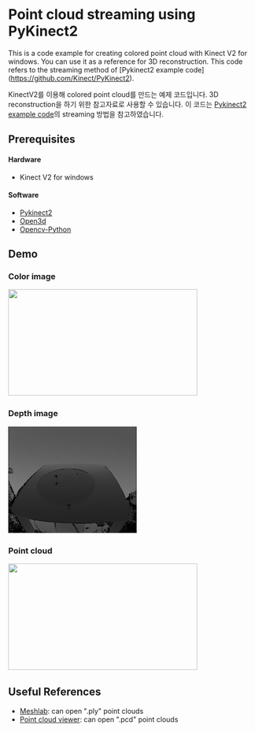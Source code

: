 # Point cloud streaming using PyKinect2

This is a code example for creating colored point cloud with Kinect V2 for windows. You can use it as a reference for 3D reconstruction. This code refers to the streaming method of [Pykinect2 example code] (https://github.com/Kinect/PyKinect2).

KinectV2를 이용해 colored point cloud를 만드는 예제 코드입니다. 3D reconstruction을 하기 위한 참고자료로 사용할 수 있습니다. 이 코드는 [Pykinect2 example code](https://github.com/Kinect/PyKinect2)의 streaming 방법을 참고하였습니다. 

## Prerequisites

#### Hardware
- Kinect V2 for windows 

#### Software
- [Pykinect2](https://github.com/Kinect/PyKinect2)
- [Open3d](https://github.com/intel-isl/Open3D)
- [Opencv-Python](https://github.com/skvark/opencv-python)

## Demo

### Color image
<img src="https://github.com/powersimmani/example_3d_reconstruction_pykinect2/blob/master/images/color.gif?raw=true" width="384" height="216">


### Depth image
<img src="https://github.com/powersimmani/example_3d_reconstruction_pykinect2/blob/master/images/depth.gif?raw=true" width="261" height="216">

### Point cloud
<img src="https://github.com/powersimmani/example_3d_reconstruction_pykinect2/blob/master/images/pointcloud.gif?raw=true" width="384" height="216">

## Useful References
- [Meshlab](http://www.meshlab.net/): can open ".ply" point clouds
- [Point cloud viewer](https://www.amcbridge.com/resources/labs/desktop-apps/point-cloud-viewer): can open ".pcd" point clouds

